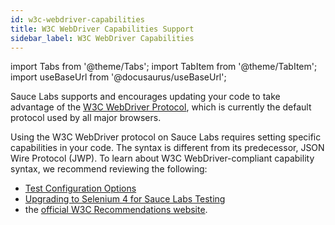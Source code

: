 ```yaml
---
id: w3c-webdriver-capabilities
title: W3C WebDriver Capabilities Support
sidebar_label: W3C WebDriver Capabilities
---
```


import Tabs from '@theme/Tabs';
import TabItem from '@theme/TabItem';
import useBaseUrl from '@docusaurus/useBaseUrl';

Sauce Labs supports and encourages updating your code to take advantage of the [W3C WebDriver Protocol](/dev/glossary/#w3c-webdriver-protocol), which is currently the default protocol used by all major browsers.

Using the W3C WebDriver protocol on Sauce Labs requires setting specific capabilities in your code. The syntax is different from its predecessor, JSON Wire Protocol (JWP). To learn about W3C WebDriver-compliant capability syntax, we recommend reviewing the following:

- [Test Configuration Options](/dev/test-configuration-options)
- [Upgrading to Selenium 4 for Sauce Labs Testing](/web-apps/automated-testing/selenium/selenium4)
- the [official W3C Recommendations website](https://www.w3.org/TR/webdriver1/#capabilities).
